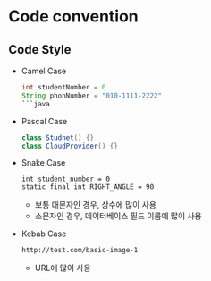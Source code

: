 # Code convention

## Code Style
* Camel Case
    ```java
    int studentNumber = 0
    String phonNumber = "010-1111-2222"
    ```java
* Pascal Case
    ```java
    class Studnet() {}
    class CloudProvider() {}
    ```
* Snake Case
    ```
    int student_number = 0
    static final int RIGHT_ANGLE = 90
    ```
    * 보통 대문자인 경우, 상수에 많이 사용
    * 소문자인 경우, 데이터베이스 필드 이름에 많이 사용

* Kebab Case
    ```
    http://test.com/basic-image-1
    ```
    * URL에 많이 사용


